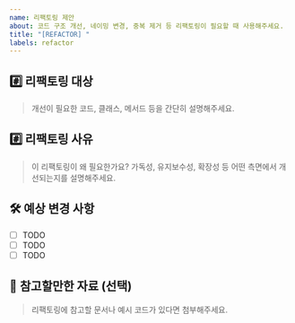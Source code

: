 ```yaml
---
name: 리팩토링 제안
about: 코드 구조 개선, 네이밍 변경, 중복 제거 등 리팩토링이 필요할 때 사용해주세요.
title: "[REFACTOR] "
labels: refactor
---
```


## #️⃣ 리팩토링 대상

> 개선이 필요한 코드, 클래스, 메서드 등을 간단히 설명해주세요.

## #️⃣ 리팩토링 사유

> 이 리팩토링이 왜 필요한가요? 가독성, 유지보수성, 확장성 등 어떤 측면에서 개선되는지를 설명해주세요.

## 🛠️ 예상 변경 사항

- [ ] TODO
- [ ] TODO
- [ ] TODO

## 📎 참고할만한 자료 (선택)

> 리팩토링에 참고할 문서나 예시 코드가 있다면 첨부해주세요.
